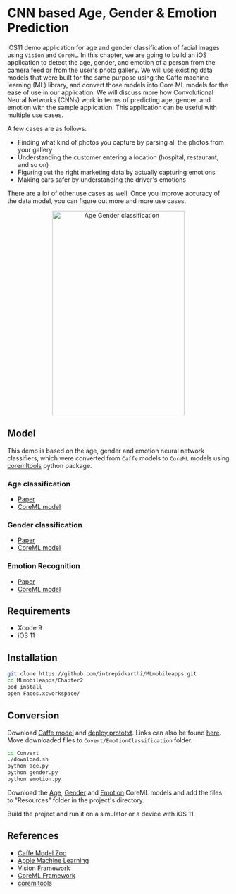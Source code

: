 # CNN based Age, Gender & Emotion Prediction

iOS11 demo application for age and gender classification of facial images using `Vision` and `CoreML`. In this chapter, we are going to build an iOS application to detect the age, gender, and emotion of a person from the camera feed or from the user's photo gallery. We will use existing data models that were built for the same purpose using the Caffe machine learning (ML) library, and convert those models into Core ML models for the ease of use in our application. We will discuss more how Convolutional Neural Networks (CNNs) work in terms of predicting age, gender, and emotion with the sample application. This application can be useful with multiple use cases. 

A few cases are as follows: 
 - Finding what kind of photos you capture by parsing all the photos from your gallery 
 - Understanding the customer entering a location (hospital, restaurant, and so on) 
 - Figuring out the right marketing data by actually capturing emotions
 - Making cars safer by understanding the driver's emotions 
 
There are a lot of other use cases as well. Once you improve accuracy of the data model, you can figure out more and more use cases. 


<div align="center">
<img src="https://github.com/intrepidkarthi/MLmobileapps/blob/master/Screenshot.png" alt="Age Gender classification" width="300" height="464" />
</div>

## Model

This demo is based on the age, gender and emotion neural network classifiers,
which were converted from `Caffe` models to `CoreML` models using [coremltools](https://pypi.python.org/pypi/coremltools) python package.

### Age classification

- [Paper](http://www.openu.ac.il/home/hassner/projects/cnn_agegender/)
- [CoreML model](https://drive.google.com/file/d/0B1ghKa_MYL6mT1J3T1BEeWx4TWc/view?usp=sharing)

### Gender classification

- [Paper](http://www.openu.ac.il/home/hassner/projects/cnn_agegender/)
- [CoreML model](https://drive.google.com/file/d/0B1ghKa_MYL6mYkNsZHlyc2ZuaFk/view?usp=sharing)

### Emotion Recognition

- [Paper](http://www.openu.ac.il/home/hassner/projects/cnn_emotions/)
- [CoreML model](https://drive.google.com/file/d/0B1ghKa_MYL6mTlYtRGdXNFlpWDQ/view?usp=sharing)

## Requirements

- Xcode 9
- iOS 11

## Installation

```sh
git clone https://github.com/intrepidkarthi/MLmobileapps.git
cd MLmobileapps/Chapter2
pod install
open Faces.xcworkspace/
```

## Conversion

Download [Caffe model](https://drive.google.com/open?id=0BydFau0VP3XSNVYtWnNPMU1TOGM)
and [deploy.prototxt](https://drive.google.com/open?id=0BydFau0VP3XSOFp4Ri1ITzZuUkk).
Links can also be found [here](https://gist.github.com/GilLevi/54aee1b8b0397721aa4b#emotion-classification-cnn---rgb).
Move downloaded files to `Covert/EmotionClassification` folder.

```sh
cd Convert
./download.sh
python age.py
python gender.py
python emotion.py
```

Download the [Age](https://drive.google.com/file/d/0B1ghKa_MYL6mT1J3T1BEeWx4TWc/view?usp=sharing),
[Gender](https://drive.google.com/file/d/0B1ghKa_MYL6mYkNsZHlyc2ZuaFk/view?usp=sharing) and
[Emotion](https://drive.google.com/file/d/0B1ghKa_MYL6mTlYtRGdXNFlpWDQ/view?usp=sharing)
CoreML models and add the files to "Resources" folder in the project's directory.

Build the project and run it on a simulator or a device with iOS 11.

## References
- [Caffe Model Zoo](https://github.com/caffe2/caffe2/wiki/Model-Zoo)
- [Apple Machine Learning](https://developer.apple.com/machine-learning/)
- [Vision Framework](https://developer.apple.com/documentation/vision)
- [CoreML Framework](https://developer.apple.com/documentation/coreml)
- [coremltools](https://pypi.python.org/pypi/coremltools)
